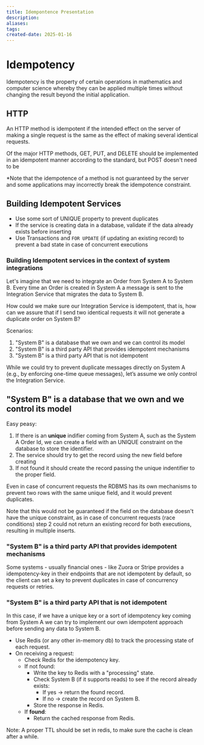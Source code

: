 ```yaml
---
title: Idempontence Presentation
description: 
aliases: 
tags: 
created-date: 2025-01-16
---
```



# Idempotency 

Idempotency  is the property of certain operations in mathematics and computer science whereby they can be applied multiple times without changing the result beyond the initial application.


## HTTP

An HTTP method is idempotent if the intended effect on the server of making a single request is the same as the effect of making several identical requests.


Of the major HTTP methods, GET, PUT, and DELETE should be implemented in an idempotent manner according to the standard, but POST doesn't need to be


*Note that the idempotence of a method is not guaranteed by the server and some applications may incorrectly break the idempotence constraint.


## Building Idempotent Services

- Use some sort of UNIQUE property to prevent duplicates
- If the service is creating data in a database, validate if the data already exists before inserting
- Use Transactions and  `FOR UPDATE` (if updating an existing record) to prevent a bad state in case of concurrent executions 

### Building Idempotent services in the context of system integrations

Let's imagine that we need to integrate an Order from System A to System B.
Every time an Order is created in System A a message is sent to the Integration Service that migrates the data to System B.

How could we make sure our Integration Service is idempotent, that is, how can we assure that if I send two identical requests it will not generate a duplicate order on System B?

Scenarios:

1. "System B" is a database that we own and we can control its model
2. "System B" is a third party API that provides idempotent mechanisms
3. "System B" is a third party API that is not idempotent

While we could try to prevent duplicate messages directly on System A (e.g., by enforcing one-time queue messages), let’s assume we only control the Integration Service.

## "System B" is a database that we own and we control its model

Easy peasy:
1. If there is an **unique** indifier coming from System A, such as the System A Order Id, we can create a field with an UNIQUE constraint on the database to store the identifier.
2. The service should try to get the record using the new field before creating
3. If not found it should create the record passing the unique indentifier to the proper field.

Even in case of concurrent requests the RDBMS has its own mechanisms to prevent two rows with the same unique field, and it would prevent duplicates. 

Note that this would not be guaranteed if the field on the database doesn't have the unique constraint, as in case of concurrent requests (race conditions) step 2 could not return an existing record for both executions, resulting in multiple inserts.


### "System B" is a third party API that provides idempotent mechanisms

Some systems - usually financial ones - like Zuora or Stripe provides a idempotency-key in their endpoints that are not idempotent by default, so the client can set a key to prevent duplicates in case of concurrency requests or retries.

### "System B" is a third party API that is not idempotent

In this case, if we have a unique key or a sort of idempotency key coming from System A we can try to implement our own idempotent approach before sending any data to System B.


- Use Redis (or any other in-memory db) to track the processing state of each request.
- On receiving a request:
    - Check Redis for the idempotency key.
    - If not found:
        - Write the key to Redis with a "processing" state.
        - Check System B (if it supports reads) to see if the record already exists:
            - If yes → return the found record.
            - If no → create the record on System B.
        - Store the response in Redis.
    - If **found**:
        - Return the cached response from Redis.

Note: A proper TTL should be set in redis, to make sure the cache is clean after a while.




